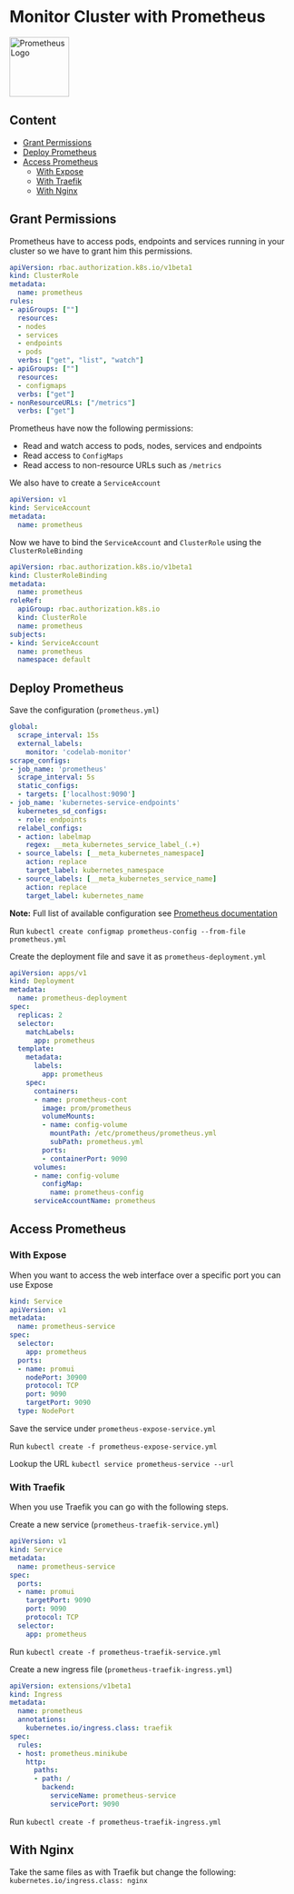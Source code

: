 # Monitor Cluster with Prometheus
<img src="https://cdn-images-1.medium.com/max/800/1*zwH6_X8uWpXAzLt4FLdyOw.png" alt="Prometheus Logo" style="height: 105px"/>

## Content
* [Grant Permissions](link)
* [Deploy Prometheus](link)
* [Access Prometheus](link)
  * [With Expose](link)
  * [With Traefik](link)
  * [With Nginx](link)

## Grant Permissions
Prometheus have to access pods, endpoints and services running in your cluster so we have to grant him this permissions.  

```yaml
apiVersion: rbac.authorization.k8s.io/v1beta1
kind: ClusterRole
metadata:
  name: prometheus
rules:
- apiGroups: [""]
  resources:
  - nodes
  - services
  - endpoints
  - pods
  verbs: ["get", "list", "watch"]
- apiGroups: [""]
  resources:
  - configmaps
  verbs: ["get"]
- nonResourceURLs: ["/metrics"]
  verbs: ["get"]
```
Prometheus have now the following permissions:
* Read and watch access to pods, nodes, services and endpoints
* Read access to `ConfigMaps`
* Read access to non-resource URLs such as `/metrics`    

We also have to create a `ServiceAccount`
```yaml
apiVersion: v1
kind: ServiceAccount
metadata:
  name: prometheus
```
Now we have to bind the `ServiceAccount` and `ClusterRole` using the `ClusterRoleBinding`
```yaml
apiVersion: rbac.authorization.k8s.io/v1beta1
kind: ClusterRoleBinding
metadata:
  name: prometheus
roleRef:
  apiGroup: rbac.authorization.k8s.io
  kind: ClusterRole
  name: prometheus
subjects:
- kind: ServiceAccount
  name: prometheus
  namespace: default
```
## Deploy Prometheus
Save the configuration (`prometheus.yml`)
```yaml
global:
  scrape_interval: 15s
  external_labels:
    monitor: 'codelab-monitor'
scrape_configs:
- job_name: 'prometheus'
  scrape_interval: 5s
  static_configs:
  - targets: ['localhost:9090']
- job_name: 'kubernetes-service-endpoints'
  kubernetes_sd_configs:
  - role: endpoints
  relabel_configs:
  - action: labelmap
    regex: __meta_kubernetes_service_label_(.+)
  - source_labels: [__meta_kubernetes_namespace]
    action: replace
    target_label: kubernetes_namespace
  - source_labels: [__meta_kubernetes_service_name]
    action: replace
    target_label: kubernetes_name
```
**Note:** Full list of available configuration see [Prometheus documentation](https://prometheus.io/docs/prometheus/latest/configuration/configuration/#%3Ckubernetes_sd_config)  

Run `kubectl create configmap prometheus-config --from-file prometheus.yml`  

Create the deployment file and save it as `prometheus-deployment.yml`
```yaml
apiVersion: apps/v1
kind: Deployment
metadata:
  name: prometheus-deployment
spec:
  replicas: 2
  selector:
    matchLabels:
      app: prometheus
  template:
    metadata:
      labels:
        app: prometheus
    spec:
      containers:
      - name: prometheus-cont
        image: prom/prometheus
        volumeMounts:
        - name: config-volume
          mountPath: /etc/prometheus/prometheus.yml
          subPath: prometheus.yml
        ports:
        - containerPort: 9090
      volumes:
      - name: config-volume
        configMap:
          name: prometheus-config
      serviceAccountName: prometheus
```
## Access Prometheus
### With Expose
When you want to access the web interface over a specific port you can use Expose
```yaml
kind: Service
apiVersion: v1
metadata:
  name: prometheus-service
spec:
  selector:
    app: prometheus
  ports:
  - name: promui
    nodePort: 30900
    protocol: TCP
    port: 9090
    targetPort: 9090
  type: NodePort
```
Save the service under `prometheus-expose-service.yml`  

Run `kubectl create -f prometheus-expose-service.yml`  

Lookup the URL `kubectl service prometheus-service --url`
### With Traefik
When you use Traefik you can go with the following steps.  

Create a new service (`prometheus-traefik-service.yml`)
```yaml
apiVersion: v1
kind: Service
metadata:
  name: prometheus-service
spec:
  ports:
  - name: promui
    targetPort: 9090
    port: 9090
    protocol: TCP
  selector:
    app: prometheus
```
Run `kubectl create -f prometheus-traefik-service.yml`  

Create a new ingress file (`prometheus-traefik-ingress.yml`)
```yaml
apiVersion: extensions/v1beta1
kind: Ingress
metadata:
  name: prometheus
  annotations:
    kubernetes.io/ingress.class: traefik
spec:
  rules:
  - host: prometheus.minikube
    http:
      paths:
      - path: /
        backend:
          serviceName: prometheus-service
          servicePort: 9090
```
Run `kubectl create -f prometheus-traefik-ingress.yml`
## With Nginx
Take the same files as with Traefik but change the following:  
`kubernetes.io/ingress.class: nginx`
